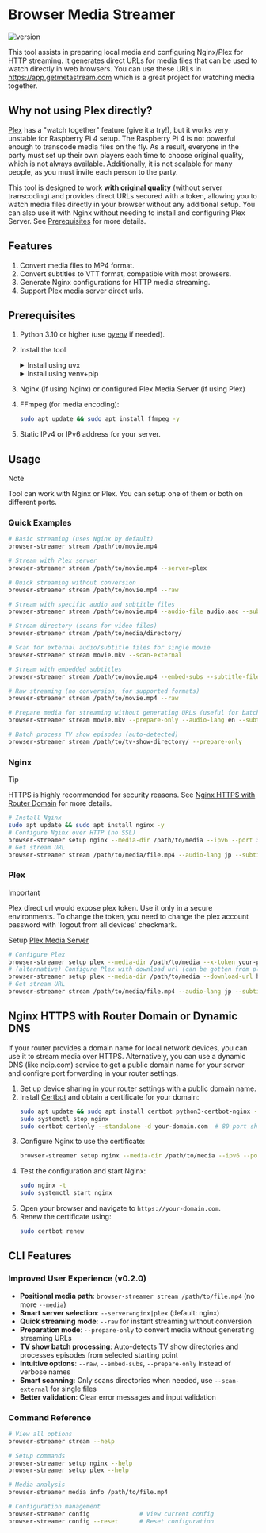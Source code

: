 # Browser Media Streamer

![version](https://img.shields.io/badge/version-v0.2.0-blue.svg)

This tool assists in preparing local media and configuring Nginx/Plex for HTTP streaming.
It generates direct URLs for media files that can be used to watch directly in web browsers.
You can use these URLs in https://app.getmetastream.com which is a great project for watching media together.

## Why not using Plex directly?

[Plex](https://plex.tv) has a "watch together" feature (give it a try!), but it works very unstable for Raspberry Pi 4 setup. The Raspberry Pi 4 is not powerful enough to transcode media files on the fly. As a result, everyone in the party must set up their own players each time to choose original quality, which is not always available. Additionally, it is not scalable for many people, as you must invite each person to the party.

This tool is designed to work **with original quality** (without server transcoding) and provides direct URLs secured with a token, allowing you to watch media files directly in your browser without any additional setup. You can also use it with Nginx without needing to install and configuring Plex Server. See [Prerequisites](#prerequisites) for more details.

## Features

1. Convert media files to MP4 format.
2. Convert subtitles to VTT format, compatible with most browsers.
3. Generate Nginx configurations for HTTP media streaming.
4. Support Plex media server direct urls.

## Prerequisites

1. Python 3.10 or higher (use [pyenv](https://github.com/pyenv/pyenv) if needed).
2. Install the tool

   <details><summary>Install using uvx</summary>

   ```bash
   uvx --from git+ssh://git@github.com/solesensei/browser_stream.git@v0.2.0 browser-streamer --help
   # or install persistently
   uv tool install git+ssh://git@github.com/solesensei/browser_stream.git@v0.2.0
   ```

   </details>

   <details><summary>Install using venv+pip</summary>


    ```bash
    # Create a virtual environment and install dependencies
    python -m venv venv && source venv/bin/activate
    pip install -I git+ssh://git@github.com/solesensei/browser_stream.git@v0.2.0
    # or
    git clone git@github.com:solesensei/browser_stream.git
    pip install browser_stream/
    ```

    </details>
3. Nginx (if using Nginx) or configured Plex Media Server (if using Plex)
4. FFmpeg (for media encoding):
    ```bash
    sudo apt update && sudo apt install ffmpeg -y
    ```


5. Static IPv4 or IPv6 address for your server.

## Usage

> [!NOTE]
> Tool can work with Nginx or Plex. You can setup one of them or both on different ports.

### Quick Examples

```bash
# Basic streaming (uses Nginx by default)
browser-streamer stream /path/to/movie.mp4

# Stream with Plex server
browser-streamer stream /path/to/movie.mp4 --server=plex

# Quick streaming without conversion
browser-streamer stream /path/to/movie.mp4 --raw

# Stream with specific audio and subtitle files
browser-streamer stream /path/to/movie.mp4 --audio-file audio.aac --subtitle-file subs.srt

# Stream directory (scans for video files)
browser-streamer stream /path/to/media/directory/

# Scan for external audio/subtitle files for single movie
browser-streamer stream movie.mkv --scan-external

# Stream with embedded subtitles
browser-streamer stream /path/to/movie.mp4 --embed-subs --subtitle-file subs.srt

# Raw streaming (no conversion, for supported formats)
browser-streamer stream /path/to/movie.mp4 --raw

# Prepare media for streaming without generating URLs (useful for batch processing)
browser-streamer stream movie.mkv --prepare-only --audio-lang en --subtitle-lang en

# Batch process TV show episodes (auto-detected)
browser-streamer stream /path/to/tv-show-directory/ --prepare-only
```

### Nginx

> [!TIP]
> HTTPS is highly recommended for security reasons. See [Nginx HTTPS with Router Domain](#nginx-https-with-router-domain) for more details.

```bash
# Install Nginx
sudo apt update && sudo apt install nginx -y
# Configure Nginx over HTTP (no SSL)
browser-streamer setup nginx --media-dir /path/to/media --ipv6 --port 32000 
# Get stream URL
browser-streamer stream /path/to/media/file.mp4 --audio-lang jp --subtitle-lang en
```

### Plex

> [!IMPORTANT]
> Plex direct url would expose plex token. Use it only in a secure environments. To change the token, you need to change the plex account password with 'logout from all devices' checkmark.

Setup [Plex Media Server](https://plex.tv)

```bash
# Configure Plex
browser-streamer setup plex --media-dir /path/to/media --x-token your-plex-token --server-id your-plex-server-id
# (alternative) Configure Plex with download url (can be gotten from plex web player)
browser-streamer setup plex --media-dir /path/to/media --download-url https://ip-address.plex.direct:32400/library/parts/your-part-id/file.mp4?X-Plex-Token=your-plex-token
# Get stream URL
browser-streamer stream /path/to/media/file.mp4 --audio-lang jp --subtitle-lang en --server=plex
```

## Nginx HTTPS with Router Domain or Dynamic DNS

If your router provides a domain name for local network devices, you can use it to stream media over HTTPS.
Alternatively, you can use a dynamic DNS (like noip.com) service to get a public domain name for your server and configre port forwarding in your router settings.

1. Set up device sharing in your router settings with a public domain name.
2. Install [Certbot](https://certbot.eff.org/) and obtain a certificate for your domain:
    ```bash
    sudo apt update && sudo apt install certbot python3-certbot-nginx -y
    sudo systemctl stop nginx
    sudo certbot certonly --standalone -d your-domain.com  # 80 port should be opened by default and port forwarding configured
    ```
3. Configure Nginx to use the certificate:
    ```bash
    browser-streamer setup nginx --media-dir /path/to/media --ipv6 --port 32000 --domain your-domain.com --ssl
    ```
4. Test the configuration and start Nginx:
    ```bash
    sudo nginx -t
    sudo systemctl start nginx
    ```
5. Open your browser and navigate to `https://your-domain.com`.
6. Renew the certificate using:
    ```bash
    sudo certbot renew
    ```

## CLI Features

### Improved User Experience (v0.2.0)

- **Positional media path**: `browser-streamer stream /path/to/file.mp4` (no more `--media`)
- **Smart server selection**: `--server=nginx|plex` (default: nginx)
- **Quick streaming mode**: `--raw` for instant streaming without conversion
- **Preparation mode**: `--prepare-only` to convert media without generating streaming URLs
- **TV show batch processing**: Auto-detects TV show directories and processes episodes from selected starting point
- **Intuitive options**: `--raw`, `--embed-subs`, `--prepare-only` instead of verbose names
- **Smart scanning**: Only scans directories when needed, use `--scan-external` for single files
- **Better validation**: Clear error messages and input validation

### Command Reference

```bash
# View all options
browser-streamer stream --help

# Setup commands
browser-streamer setup nginx --help
browser-streamer setup plex --help

# Media analysis
browser-streamer media info /path/to/file.mp4

# Configuration management
browser-streamer config              # View current config
browser-streamer config --reset      # Reset configuration
```
